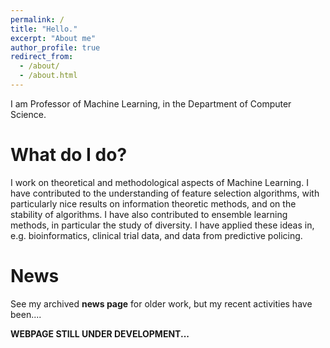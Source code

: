```yaml
---
permalink: /
title: "Hello."
excerpt: "About me"
author_profile: true
redirect_from: 
  - /about/
  - /about.html
---
```


I am Professor of Machine Learning, in the Department of Computer Science.


What do I do?
======
I work on theoretical and methodological aspects of Machine Learning.  I have contributed to the understanding of feature selection algorithms, with particularly nice results on information theoretic methods, and on the stability of algorithms.  I have also contributed to ensemble learning methods, in particular the study of diversity.  I have applied these ideas in, e.g. bioinformatics, clinical trial data, and data from predictive policing.


News
======
See my archived <b>news page</b> for older work, but my recent activities have been....

<b>WEBPAGE STILL UNDER DEVELOPMENT...</b>
